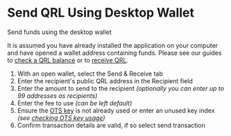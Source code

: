 # Send QRL Using Desktop Wallet

Send funds using the desktop wallet

It is assumed you have already installed the application on your computer and have opened a wallet address containing funds. Please see our guides to [check a QRL balance](#) or to [receive QRL](#).

1. With an open wallet, select the Send & Receive tab
2. Enter the recipient's public QRL address in the Recipient field
3. Enter the amount to send to the recipient *(optionally you can enter up to 99 addresses as recipients)*
4. Enter the fee to use *(can be left default)*
5. Ensure the [OTS key](#) is not already used or enter an unused key index *(see [checking OTS key usage](#))*
6. Confirm transaction details are valid, if so select send transaction


